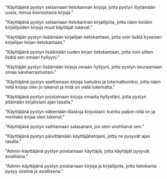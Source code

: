 "Käyttäjänä pystyn selaamaan tietokannan kirjoja, jotta pystyn löytämään uusia, minua kiinnostavia kirjoja."

"Käyttäjänä pystyn selaamaan tietokannan kirjailijoita, jotta näen keiden kirjailijoiden kirjoja muut käyttäjät lukevat."

"Käyttäjän pystyn lisäämään kirjailijan tietokantaan, jotta voin lisätä kyseisen kirjailijan kirjan tietokantaan."

"Käyttäjänä pystyn lisäämään uuden kirjan tietokantaan, jotta voin sitten lisätä sen omaan hyllyyni."

"Käyttäjän pystyn lisäämään kirjoja omaan hyllyyni, jotta pystyn seuraamaan omaa lukuharrastustani."

"Käyttäjänä pystyn asettamaan kirjoja luetuiksi ja lukemattomiksi, jotta näen mitä kirjoja olen jo lukenut ja mitä on vielä lukematta."

"Käyttäjänä pystyn poistamaan kirjoja omasta hyllystäni, jotta pystyn pitämään kirjalistani ajan tasalla."

"Käyttäjänä pystyn näkemään tilastoja kirjoistani: kuinka paljon niitä on ja montako kirjaa olen lukenut."

"Käyttäjänä pystyn vaihtamaan salasanani, jos olen unohtanut sen."

"Käyttäjänä pystyn päivittämään käyttäjätietojani, jotta ne pysyvät ajan tasalla."


"Admin-käyttäjänä pystyn poistamaan käyttäjiä, jotta käyttäjät pysyvät asiallisina."

"Admin-käyttäjänä pystyn poistamaan kirjoja ja kirjailijoita, jotta tietokanta pysyy siistinä ja asiallisena."
